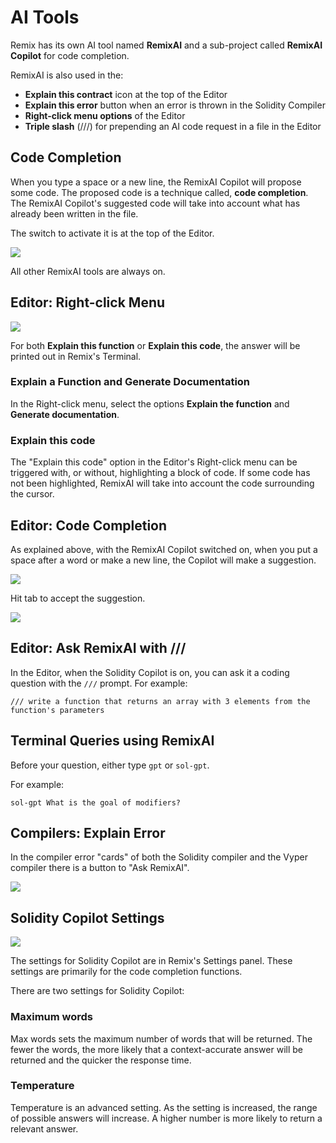 # AI Tools

Remix has its own AI tool named **RemixAI** and a sub-project called **RemixAI Copilot** for code completion.

RemixAI is also used in the:

- **Explain this contract** icon at the top of the Editor
- **Explain this error** button when an error is thrown in the Solidity Compiler
- **Right-click menu options** of the Editor
- **Triple slash** (///) for prepending an AI code request in a file in the Editor

## Code Completion

When you type a space or a new line, the RemixAI Copilot will propose some code. The proposed code is a technique called, **code completion**. The RemixAI Copilot's suggested code will take into account what has already been written in the file.

The switch to activate it is at the top of the Editor.

![](images/a-ai-switch.png)

All other RemixAI tools are always on.

## Editor: Right-click Menu

![](images/a-ai-editor-popup-menu.png)

For both **Explain this function** or **Explain this code**, the answer will be printed out in Remix's Terminal.

### Explain a Function and Generate Documentation

In the Right-click menu, select the options **Explain the function** and **Generate documentation**.

### Explain this code

The "Explain this code" option in the Editor's Right-click menu can be triggered with, or without, highlighting a block of code. If some code has not been highlighted, RemixAI will take into account the code surrounding the cursor.

## Editor: Code Completion

As explained above, with the RemixAI Copilot switched on, when you put a space after a word or make a new line, the Copilot will make a suggestion.

![](images/a-ai-completion-proposal.png)

Hit tab to accept the suggestion.

![](images/a-ai-completion-accepted.png)

## Editor: Ask RemixAI with ///

In the Editor, when the Solidity Copilot is on, you can ask it a coding question with the `///` prompt.
For example:

```text
/// write a function that returns an array with 3 elements from the function's parameters
```

## Terminal Queries using RemixAI

Before your question, either type `gpt` or `sol-gpt`.

For example:

`sol-gpt What is the goal of modifiers?`

## Compilers: Explain Error

In the compiler error "cards" of both the Solidity compiler and the Vyper compiler there is a button to "Ask RemixAI".

![](images/a-ai-solcomp1.png)

## Solidity Copilot Settings

![](images/a-ai-settings.png)

The settings for Solidity Copilot are in Remix's Settings panel. These settings are primarily for the code completion functions.

There are two settings for Solidity Copilot:

### Maximum words

Max words sets the maximum number of words that will be returned. The fewer the words, the more likely that a context-accurate answer will be returned and the quicker the response time.

### Temperature

Temperature is an advanced setting. As the setting is increased, the range of possible answers will increase. A higher number is more likely to return a relevant answer.
